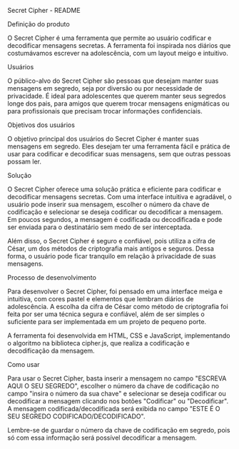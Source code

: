 Secret Cipher - README


Definição do produto

O Secret Cipher é uma ferramenta que permite ao usuário codificar e decodificar mensagens secretas. A ferramenta foi inspirada nos diários que costumávamos escrever na adolescência, com um layout meigo e intuitivo.

Usuários

O público-alvo do Secret Cipher são pessoas que desejam manter suas mensagens em segredo, seja por diversão ou por necessidade de privacidade. É ideal para adolescentes que querem manter seus segredos longe dos pais, para amigos que querem trocar mensagens enigmáticas ou para profissionais que precisam trocar informações confidenciais.

Objetivos dos usuários

O objetivo principal dos usuários do Secret Cipher é manter suas mensagens em segredo. Eles desejam ter uma ferramenta fácil e prática de usar para codificar e decodificar suas mensagens, sem que outras pessoas possam ler.

Solução

O Secret Cipher oferece uma solução prática e eficiente para codificar e decodificar mensagens secretas. Com uma interface intuitiva e agradável, o usuário pode inserir sua mensagem, escolher o número da chave de codificação e selecionar se deseja codificar ou decodificar a mensagem. Em poucos segundos, a mensagem é codificada ou decodificada e pode ser enviada para o destinatário sem medo de ser interceptada.

Além disso, o Secret Cipher é seguro e confiável, pois utiliza a cifra de César, um dos métodos de criptografia mais antigos e seguros. Dessa forma, o usuário pode ficar tranquilo em relação à privacidade de suas mensagens.

Processo de desenvolvimento

Para desenvolver o Secret Cipher, foi pensado em uma interface meiga e intuitiva, com cores pastel e elementos que lembram diários de adolescência. A escolha da cifra de César como método de criptografia foi feita por ser uma técnica segura e confiável, além de ser simples o suficiente para ser implementada em um projeto de pequeno porte.

A ferramenta foi desenvolvida em HTML, CSS e JavaScript, implementando o algoritmo na biblioteca cipher.js, que realiza a codificação e decodificação da mensagem.

Como usar

Para usar o Secret Cipher, basta inserir a mensagem no campo "ESCREVA AQUI O SEU SEGREDO", escolher o número da chave de codificação no campo "insira o número da sua chave" e selecionar se deseja codificar ou decodificar a mensagem clicando nos botões "Codificar" ou "Decodificar". A mensagem codificada/decodificada será exibida no campo "ESTE É O SEU SEGREDO CODIFICADO/DECODIFICADO".

Lembre-se de guardar o número da chave de codificação em segredo, pois só com essa informação será possível decodificar a mensagem.
